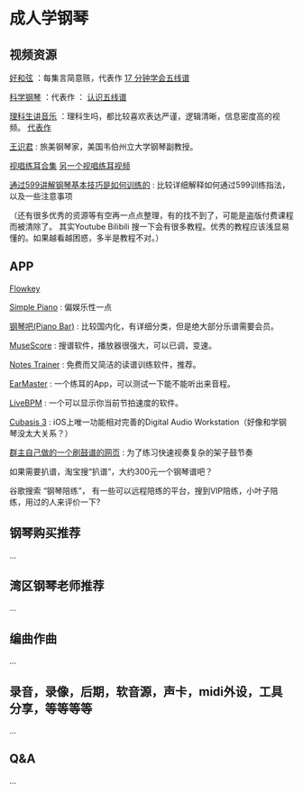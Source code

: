 # 成人学钢琴

## 视频资源
[好和弦](https://www.youtube.com/c/NiceChord%E5%A5%BD%E5%92%8C%E5%BC%A6)  ：每集言简意赅，代表作 [17 分钟学会五线谱](https://www.youtube.com/watch?v=qkt5X_4FJBY)

[科学钢琴](https://www.youtube.com/channel/UC5klt5JEz-CcNwPlLSHqlAQ) ：代表作 ： [认识五线谱](https://www.youtube.com/watch?v=o5p15cvndPw)

[理科生讲音乐](https://www.youtube.com/c/%E7%90%86%E7%A7%91%E7%94%9F%E8%AE%B2%E9%9F%B3%E4%B9%90) ：理科生吗，都比较喜欢表达严谨，逻辑清晰，信息密度高的视频。 [代表作](https://www.youtube.com/watch?v=vSqoWFauosM)

[王识君](https://www.youtube.com/channel/UC3vYz1SAtcbRhsatydObGQw) : 旅美钢琴家，美国韦伯州立大学钢琴副教授。

[视唱练耳合集](https://www.bilibili.com/video/BV1YK4y1P79E)
[另一个视唱练耳视频](https://www.youtube.com/watch?v=vsr5s0j4mlU&list=PLfI295NRzYD9kRTdL5xJwqnZocSnfLB2e&index=8) 

[通过599讲解钢琴基本技巧是如何训练的](https://www.bilibili.com/video/BV1pZ4y1j76T) : 比较详细解释如何通过599训练指法，以及一些注意事项


（还有很多优秀的资源等有空再一点点整理，有的找不到了，可能是盗版付费课程而被清除了。
其实Youtube Bilibili 搜一下会有很多教程。优秀的教程应该浅显易懂的。如果越看越困惑，多半是教程不对。）


## APP
[Flowkey](https://www.flowkey.com/en)

[Simple Piano](https://apps.apple.com/us/app/simply-piano-by-joytunes/id1019442026) : 偏娱乐性一点

[钢琴吧(Piano Bar)](https://www.tan8.com/) : 比较国内化，有详细分类，但是绝大部分乐谱需要会员。

[MuseScore](https://musescore.org/) : 搜谱软件，播放器很强大，可以已调，变速。

[Notes Trainer](https://apps.apple.com/us/app/notes-sight-reading-trainer/id874386416) : 免费而又简洁的读谱训练软件，推荐。

[EarMaster](https://www.earmaster.com/) : 一个练耳的App，可以测试一下能不能听出来音程。

[LiveBPM](https://apps.apple.com/us/app/livebpm-beat-detector/id554766778) : 一个可以显示你当前节拍速度的软件。

[Cubasis 3](https://apps.apple.com/us/app/cubasis-3-daw-studio/id1207839273) : iOS上唯一功能相对完善的Digital Audio Workstation（好像和学钢琴没太大关系？）

[群主自己做的一个刷鼓谱的网页](https://master.dmgkx8n1iiiud.amplifyapp.com/) : 为了练习快速视奏复杂的架子鼓节奏

如果需要扒谱，淘宝搜“扒谱”，大约300元一个钢琴谱吧？

谷歌搜索 “钢琴陪练”， 有一些可以远程陪练的平台，搜到VIP陪练，小叶子陪练，用过的人来评价一下?


## 钢琴购买推荐
...

## 湾区钢琴老师推荐
...

## 编曲作曲
...

## 录音，录像，后期，软音源，声卡，midi外设，工具分享，等等等等
... 

## Q&A
...